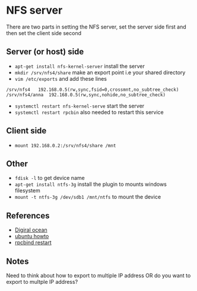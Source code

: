 # NFS server

There are two parts in setting the NFS server, set the server side first and then set the client side second

## Server (or host) side

- `apt-get install nfs-kernel-server` install the server
- `mkdir /srv/nfs4/share` make an export point i.e your shared directory
- `vim /etc/exports` and add these lines 

```
/srv/nfs4	192.168.0.5(rw,sync,fsid=0,crossmnt,no_subtree_check)
/srv/nfs4/anna	192.168.0.5(rw,sync,nohide,no_subtree_check)
```

- `systemctl restart nfs-kernel-serve` start the server
- `systemctl restart rpcbin` also needed to restart this service

## Client side

- `mount 192.168.0.2:/srv/nfs4/share /mnt`

## Other

- `fdisk -l` to get device name
- `apt-get install ntfs-3g` install the plugin to mounts windows filesystem
- `mount -t ntfs-3g /dev/sdb1 /mnt/ntfs` to mount the device

## References

- [Digiral ocean](https://www.digitalocean.com/community/tutorials/how-to-set-up-an-nfs-mount-on-ubuntu-16-04)
- [ubuntu howto](https://help.ubuntu.com/community/SettingUpNFSHowTo)
- [rpcbind restart](ttp://raspberrypi.stackexchange.com/questions/10403/nfs-server-not-starting-portmapper-is-not-running)

## Notes

Need to think about how to export to multiple IP address OR do you want to export to multple IP address?
